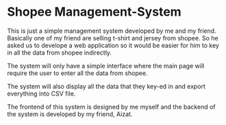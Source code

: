 # Shopee Management-System

This is just a simple management system developed by me and my friend. Basically one of my friend are selling t-shirt and jersey from shopee. So he asked us to develope a web application so it would be easier for him to key in all the data from shopee indirectly.

The system will only have a simple interface where the main page will require the user to enter all the data from shopee.

The system will also display all the data that they key-ed in and export everything into CSV file.

The frontend of this system is designed by me myself and the backend of the system is developed by my friend, Aizat.

